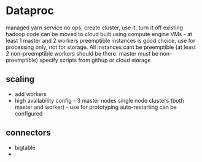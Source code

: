 # Dataproc
managed yarn service
no ops, create cluster, use it, turn it off
existing hadoop code can be moved to cloud
built using compute engine VMs - at least 1 master and 2 workers
preemptible instances is good choice, use for processing only, not for storage. All instances cant be preemptible (at least 2 non-preemptible workers should be there. master must be non-preemptible)
specify scripts from githup or cloud storage
## scaling
- add workers
- high availability config - 3 master nodes
single node clusters (both master and worker) - use for prototyping
auto-restarting can be configured
## connectors
- bigtable
- 
